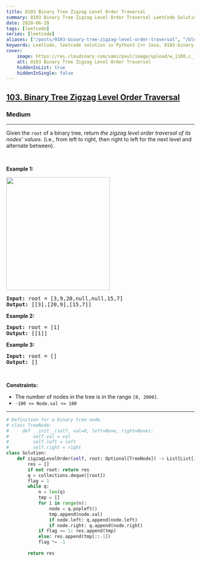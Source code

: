 ```yaml
---
title: 0103 Binary Tree Zigzag Level Order Traversal
summary: 0103 Binary Tree Zigzag Level Order Traversal LeetCode Solution Explained
date: 2020-06-20
tags: [leetcode]
series: [leetcode]
aliases: ["/posts/0103-binary-tree-zigzag-level-order-traversal", "/blog/posts/0103-binary-tree-zigzag-level-order-traversal", "/0103-binary-tree-zigzag-level-order-traversal"]
keywords: LeetCode, leetcode solution in Python3 C++ Java, 0103-binary-tree-zigzag-level-order-traversal solution
cover:
    image: https://res.cloudinary.com/samirpaul/image/upload/w_1100,c_fit,co_rgb:FFFFFF,l_text:Arial_70_bold:0103 Binary Tree Zigzag Level Order Traversal/problem-solving.webp
    alt: 0103 Binary Tree Zigzag Level Order Traversal
    hiddenInList: true
    hiddenInSingle: false
---
```



<h2><a href="https://leetcode.com/problems/binary-tree-zigzag-level-order-traversal/">103. Binary Tree Zigzag Level Order Traversal</a></h2><h3>Medium</h3><hr><div><p>Given the <code>root</code> of a binary tree, return <em>the zigzag level order traversal of its nodes' values</em>. (i.e., from left to right, then right to left for the next level and alternate between).</p>

<p>&nbsp;</p>
<p><strong class="example">Example 1:</strong></p>
<img alt="" src="https://assets.leetcode.com/uploads/2021/02/19/tree1.jpg" style="width: 277px; height: 302px;">
<pre><strong>Input:</strong> root = [3,9,20,null,null,15,7]
<strong>Output:</strong> [[3],[20,9],[15,7]]
</pre>

<p><strong class="example">Example 2:</strong></p>

<pre><strong>Input:</strong> root = [1]
<strong>Output:</strong> [[1]]
</pre>

<p><strong class="example">Example 3:</strong></p>

<pre><strong>Input:</strong> root = []
<strong>Output:</strong> []
</pre>

<p>&nbsp;</p>
<p><strong>Constraints:</strong></p>

<ul>
	<li>The number of nodes in the tree is in the range <code>[0, 2000]</code>.</li>
	<li><code>-100 &lt;= Node.val &lt;= 100</code></li>
</ul>
</div>

---




```python
# Definition for a binary tree node.
# class TreeNode:
#     def __init__(self, val=0, left=None, right=None):
#         self.val = val
#         self.left = left
#         self.right = right
class Solution:
    def zigzagLevelOrder(self, root: Optional[TreeNode]) -> List[List[int]]:
        res = []
        if not root: return res
        q = collections.deque([root])
        flag = 1
        while q:
            n = len(q)
            tmp = []
            for i in range(n):
                node = q.popleft()
                tmp.append(node.val)
                if node.left: q.append(node.left)
                if node.right: q.append(node.right)
            if flag == 1: res.append(tmp)
            else: res.append(tmp[::-1])
            flag *= -1
        
        return res
```
